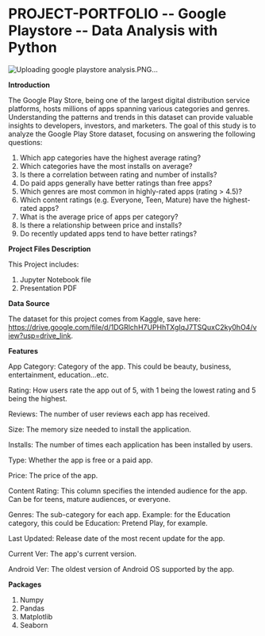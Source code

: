 # PROJECT-PORTFOLIO -- Google Playstore -- Data Analysis with Python
![Uploading google playstore analysis.PNG…]()

**Introduction**

The Google Play Store, being one of the largest digital distribution service platforms, hosts millions of apps spanning various categories and genres. Understanding the patterns and trends in this dataset can provide valuable insights to developers, investors, and marketers. The goal of this study is to analyze the Google Play Store dataset, focusing on answering the following questions:
1.	Which app categories have the highest average rating?
2.	Which categories have the most installs on average?
3.	Is there a correlation between rating and number of installs?
4.	Do paid apps generally have better ratings than free apps?
5.	Which genres are most common in highly-rated apps (rating > 4.5)?
6.	Which content ratings (e.g. Everyone, Teen, Mature) have the highest-rated apps?
7.	What is the average price of apps per category?
8.	Is there a relationship between price and installs?
9.	Do recently updated apps tend to have better ratings?


**Project Files Description**

This Project includes:
1.	Jupyter Notebook file
2.	Presentation PDF


**Data Source**

The dataset for this project comes from Kaggle, save here: https://drive.google.com/file/d/1DGRlchH7UPHhTXgIqJ7TSQuxC2ky0hO4/view?usp=drive_link.


**Features**

App Category: Category of the app. This could be beauty, business, entertainment, education...etc.

Rating: How users rate the app out of 5, with 1 being the lowest rating and 5 being the highest.

Reviews: The number of user reviews each app has received.

Size: The memory size needed to install the application.

Installs: The number of times each application has been installed by users.

Type: Whether the app is free or a paid app.

Price: The price of the app.

Content Rating: This column specifies the intended audience for the app. Can be for teens, mature audiences, or everyone.

Genres: The sub-category for each app. Example: for the Education category, this could be Education: Pretend Play, for example.

Last Updated: Release date of the most recent update for the app.

Current Ver: The app's current version.

Android Ver: The oldest version of Android OS supported by the app.


**Packages**
1. Numpy
2. Pandas
3. Matplotlib
4. Seaborn
